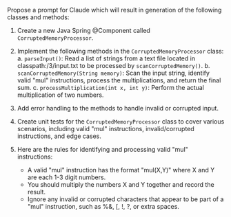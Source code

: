 <task>

Propose a prompt for Claude which will result in generation of the following classes and methods:

1. Create a new Java Spring @Component called `CorruptedMemoryProcessor`.

2. Implement the following methods in the `CorruptedMemoryProcessor` class:
   a. `parseInput()`: Read a list of strings from a text file located in classpath:/3/input.txt to be processed by `scanCorruptedMemory()`.
   b. `scanCorruptedMemory(String memory)`: Scan the input string, identify valid "mul" instructions, process the multiplications, and return the final sum.
   c. `processMultiplication(int x, int y)`: Perform the actual multiplication of two numbers.

3. Add error handling to the methods to handle invalid or corrupted input.

4. Create unit tests for the `CorruptedMemoryProcessor` class to cover various scenarios, including valid "mul" instructions, invalid/corrupted instructions, and edge cases.

5. Here are the rules for identifying and processing valid "mul" instructions:
   - A valid "mul" instruction has the format "mul(X,Y)" where X and Y are each 1-3 digit numbers.
   - You should multiply the numbers X and Y together and record the result.
   - Ignore any invalid or corrupted characters that appear to be part of a "mul" instruction, such as %&, [, !, ?, or extra spaces.

</task>